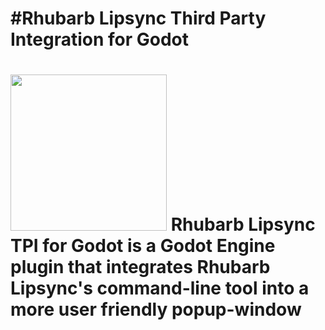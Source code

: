#Rhubarb Lipsync Third Party Integration for Godot
==
<img src="https://i.imgur.com/Cb16Smg.png" width="250"> Rhubarb Lipsync TPI for Godot is a Godot Engine plugin that integrates Rhubarb Lipsync's command-line tool into a more user friendly popup-window
==